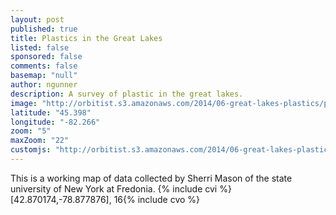 ```yaml
---
layout: post
published: true
title: Plastics in the Great Lakes
listed: false
sponsored: false
comments: false
basemap: "null"
author: ngunner
description: A survey of plastic in the great lakes.
image: "http://orbitist.s3.amazonaws.com/2014/06-great-lakes-plastics/plastic-feature-image.jpg"
latitude: "45.398"
longitude: "-82.266"
zoom: "5"
maxZoom: "22"
customjs: "http://orbitist.s3.amazonaws.com/2014/06-great-lakes-plastics/custom.js"
---
```


This is a working map of data collected by Sherri Mason of the state university of New York at Fredonia. {% include cvi %}[42.870174,-78.877876], 16{% include cvo %}